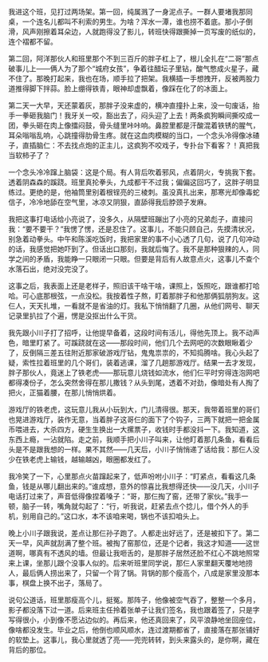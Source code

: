 我进这个班，见打过两场架。第一回，纯属溅了一身泥点子。一群人要堵我那同桌，一个连名儿都叫不利索的男生。为啥？浑水一潭，谁也捞不着底。那小子倒滑，风声刚擦着耳朵边，人就跑得没了影儿，转班快得跟撕掉一页写废的纸似的，连个褶都不留。

第二回，阿洋那伙人和班里那个不到三百斤的胖子杠上了，根儿全扎在“二哥”那点破事儿上——俩人为了那个“城府女孩”，争着往醋坛子里钻，酸气憋成火星子，藏不住了。那晚打起来，我也在场，顺手拉了把架。我横插一手想拽开，反被两股力道推得脚下拌蒜。脸上绷得铁青，眼神却虚飘着，像踩在化了的冰面上。

第二天一大早，天还蒙着灰，那胖子没来虚的，横冲直撞扑上来，没一句废话，抬手一拳砸我脑门！我牙关一咬，豁出去了，闷头迎了上去！两条疯狗瞬间撕咬成一团，拳头砸在肉上像擂闷鼓，骨头缝里咔咔响。鼻腔里都是汗酸混着铁锈的腥气，耳朵嗡嗡乱响，心跳撞得肋骨生疼。就在这血肉模糊的当口，一个念头冷得像冰碴子，直插脑仁：不去找点炮的正主儿，这疯狗不咬戏子，专扑台下看客？！真把我当软柿子了？

一个念头冷冷蹿上脑袋：这是个局。有人背后吹着邪风，点着阴火，专挑我下套。透着阴森森的蹊跷。班里真抡拳头，九成都干不过我；偏偏这回巧了，这胖子明显练过。更绝的是，他袖筒里别着根锃亮的三棱刺。虽没真扎出来，那寒光却像毒蛇信子，冷冷地舔在空气里，冰凉又阴狠，直舔得我后脖颈子发麻。

我把这事打电话给小亮说了，没多久，从隔壁班蹦出了小亮的兄弟彪子，直接问我：“要不要干？”我愣了愣，还是忍住了。这事儿，不能只顾自己，先摸清状况，别急着动拳头。中午和陈溪吃饭时，我把家里的事不小心透了几句，说了几句冲动的话，我感觉把她吓到了。但话出口那刻，我就后悔了。我不是那种狠辣的人，同学之间的矛盾，我能睁一只眼闭一只眼。但要是背后有人故意点火，这事儿不查个水落石出，绝对没完没了。

这事之后，我表面上还是老样子，照旧该干啥干啥，课照上，饭照吃，跟谁都打哈哈。可心底那根弦，一点没松。我按着性子熬，盯着那胖子和他那俩狐朋狗友。这仨人，天天扎堆，一看就不是省油的灯。我私下悄悄翻了几圈，从他们网号、聊天记录里扒拉了个遍，愣是没抠出什么干货。

我先跟小川子打了招呼，让他提早备着，这段时间有活儿，得他先顶上。我不动声色，暗里盯紧了。可蹊跷就在这——那段时间，他们几个去网吧的次数眼瞅着少了，反倒隔三差五往附近那家破游戏厅钻，鬼鬼祟祟的，不知捣腾啥。我心头起了疑，索性拉着班里的几个哥们，装着逃课，溜了几趟那游戏厅。结果一去才发现，胖子那伙人，竟迷上了铁老虎——那玩意儿烧钱如流水，他们仨平时穷得连泡网吧都得凑份子，怎么突然舍得在那儿撒钱？从头到尾，透着不对劲，像暗处有人掏了把火，正猫着腰，在那儿悄悄烘着。

游戏厅的铁老虎，这玩意儿我从小玩到大，门儿清得很。那天，我带着班里的哥们也晃进游戏厅，装作无意，当着胖子这哥仨的面下了个钩子，三两下就把一把金属币喂进去，大杀四方，硬生生换出一大摞票子，收钱时手都没抖一下。我知道，这东西上瘾，一沾就陷。走之前，我顺手把小川子叫来，让他盯着那几条鱼，看看后头是不是跟我想的一样。果不其然——几天后，小川子悄悄递了话给我：那仨人没少在铁老虎上输钱，越输越凶，眼圈都发红了。

我冷笑了一下，心里那点火苗蹿起来了，低声吩咐小川子：“盯紧点，看看这几条鱼，钱是从哪儿翻出来的。”谁成想，意外的惊喜比我想得还快——没几天，小川子电话打过来了，声音低得像捏着嗓子：“哥，那仨掏了窑，还带了家伙。”我手一顿，脑子一转，嘴角就勾起了：“行，听我说，赶紧去点个捻儿，借个外人的手机，别用自己的。”这口水，本不该咱来喝，锅也不该扣咱头上。

晚上小川子跟我说，差点让那仨孙子跑了。人都走出好远了，还是被扣下了。第二天一早，风声就刮满了整个班。被掏了窑那位，还是个记者，我这才知道——这世道啊，哪真有不透风的墙。但最让我咂舌的，是那胖子居然还脸不红心不跳地照常来上课，坐那儿跟个没事人似的。后来听班里同学说，那仨人家里翻天覆地地捞人，最后俩人捞出来了，只留一个背了锅。背锅的那个瘦高个，八成是家里没那本事，棋盘上换不出子，落局了。

说句公道话，班里那瘦高个儿，挺冤。那阵子，他像被空气吞了，整整一个多月，影子都没落下过一道。后来班主任拎着张单子让我们签名，我也跟着签了，只是字写得很小，小到像不愿沾边似的。再后来，他还真回来了，风平浪静地坐回座位，像啥都没发生。毕业之后，他倒也顺风顺水，连过渡期都省了，直接落在那张铺好的软垫上。这事儿，我心里就透了亮——兜兜转转，到头来露头的，是你啊，藏在背后的那位。